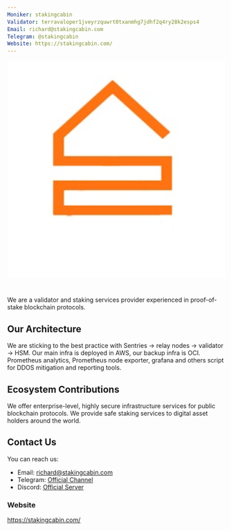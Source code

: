 ```yaml
---
Moniker: stakingcabin
Validator: terravaloper1jveyrzquwrt0txanmhg7jdhf2q4ry28k2esps4
Email: richard@stakingcabin.com
Telegram: @stakingcabin
Website: https://stakingcabin.com/
---
```


 ![stakingcabinlogo](stakingcabinlogo.png)

# <moniker> 
We are a validator and staking services provider experienced in proof-of-stake blockchain protocols.

## Our Architecture

We are sticking to the best practice with Sentries → relay nodes → validator → HSM. Our main infra is deployed in AWS, our backup infra is OCI.
Prometheus analytics, Prometheus node exporter, grafana and others script for DDOS mitigation and reporting tools.

## Ecosystem Contributions

We offer enterprise-level, highly secure infrastructure services for public blockchain protocols. We provide safe staking services to digital asset holders around the world.

## Contact Us

You can reach us:

- Email: richard@stakingcabin.com
- Telegram: [Official Channel](https://t.me/+htI03BO35W82NDI1)
- Discord: [Official Server](https://discord.gg/8gbnaxVCfJ)

### Website

https://stakingcabin.com/
